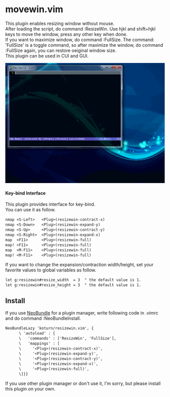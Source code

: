 movewin.vim
=====

This plugin enables resizing window without mouse.  
After loading the script, do command :ResizeWin. Use hjkl and shift+hjkl keys to move the window, press any other key when done.  
If you want to maximize window, do command :FullSize. The command: 'FullSize' is a toggle command, so after maximize the window,
do command :FullSize again, you can restore oeiginal window size.  
This plugin can be used in CUI and GUI.  


![Screenshot (GIF animation)](screenshot/resizewin.gif)




#### Key-bind Interface
This plugin provides interface for key-bind.  
You can use it as follow.  

~~~~VimL
nmap <S-Left>   <Plug>(resizewin-contract-x)
nmap <S-Down>   <Plug>(resizewin-expand-y)
nmap <S-Up>     <Plug>(resizewin-contract-y)
nmap <S-Right>  <Plug>(resizewin-expand-x)
map  <F11>      <Plug>(resizewin-full)
map! <F11>      <Plug>(resizewin-full)
map  <M-F11>    <Plug>(resizewin-full)
map! <M-F11>    <Plug>(resizewin-full)
~~~~


If you want to change the expansion/contraction width/height, set your favorite values to global variables as follow.

~~~~VimL
let g:resizewin#resize_width  = 3  " the default value is 1.
let g:resizewin#resize_height = 3  " the default value is 1.
~~~~




## Install
If you use [NeoBundle](https://github.com/Shougo/neobundle.vim "NeoBundle") for a plugin manager,
write following code in .vimrc and do command :NeoBundleInstall.

~~~~VimL
NeoBundleLazy 'koturn/resizewin.vim', {
      \ 'autoload' : {
      \   'commands' : ['ResizeWin', 'FullSize'],
      \   'mappings' : [
      \     '<Plug>(resizewin-contract-x)',
      \     '<Plug>(resizewin-expand-y)',
      \     '<Plug>(resizewin-contract-y)',
      \     '<Plug>(resizewin-expand-x)',
      \     '<Plug>(resizewin-full)',
      \]}}
~~~~

If you use other plugin manager or don't use it, I'm sorry, but please install this plugin on your own.
